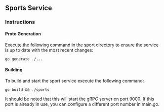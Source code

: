 ## Sports Service

### Instructions

#### Proto Generation
Execute the following command in the sport directory to ensure the service is up to date with the most recent changes:

```
go generate ./...
```

#### Building
To build and start the sport service execute the following command:

```
go build && ./sports
```

It should be noted that this will start the gRPC server on port 9000. If this port is already in use, you can configure a different port number in main.go.
